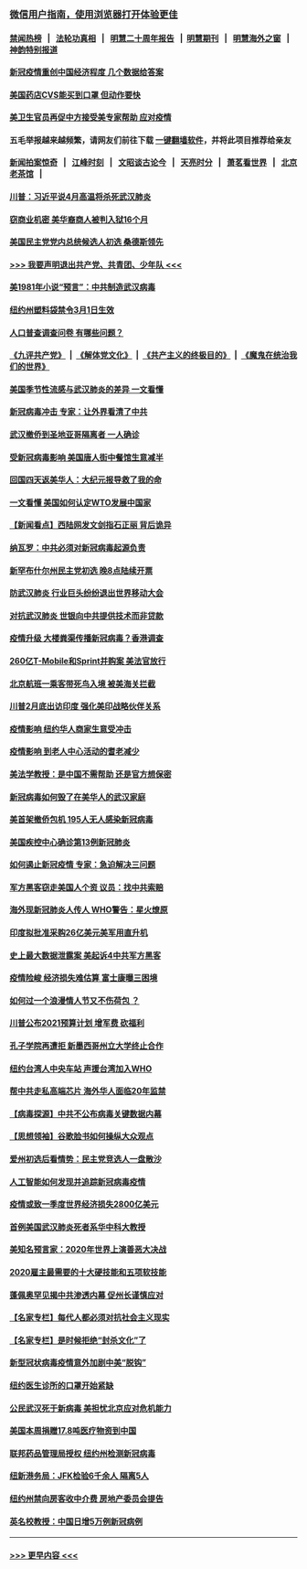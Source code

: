 ### [微信用户指南，使用浏览器打开体验更佳](https://github.com/gfw-breaker/banned-news1/blob/master/indexes/wechat-guide.md?t=0)
#### [禁闻热榜](热点新闻.md?t=0)  &nbsp;&nbsp;|&nbsp;&nbsp; [法轮功真相](https://github.com/gfw-breaker/truth/blob/master/README.md?t=0) &nbsp;&nbsp;|&nbsp;&nbsp; [明慧二十周年报告](https://github.com/gfw-breaker/mh-reports/blob/master/README.md?t=0) &nbsp;&nbsp;|&nbsp;&nbsp;[明慧期刊](https://github.com/gfw-breaker/mh-qikan) &nbsp;&nbsp;|&nbsp;&nbsp; [明慧海外之窗](https://github.com/gfw-breaker/mh-news/blob/master/README.md?t=0) &nbsp;&nbsp;|&nbsp;&nbsp; [神韵特别报道](https://github.com/gfw-breaker/mh-news/blob/master/shenyun.md?t=0)
#### [新冠疫情重创中国经济程度 几个数据给答案](../pages/nsc412/n11864203.md?t=02130302) 
#### [美国药店CVS能买到口罩 但动作要快](../pages/nsc412/n11862438.md?t=02130302) 
#### [美卫生官员再促中方接受美专家帮助 应对疫情](../pages/nsc412/n11864043.md?t=02130302) 
#### 五毛举报越来越频繁，请网友们前往下载 [一键翻墙软件](https://github.com/gfw-breaker/ssr-accounts)，并将此项目推荐给亲友
#### [新闻拍案惊奇](https://github.com/gfw-breaker/banned-news1/blob/master/pages/link4.md) &nbsp;&nbsp;|&nbsp;&nbsp; [江峰时刻](https://github.com/gfw-breaker/banned-news1/blob/master/pages/link4.md) &nbsp;&nbsp;|&nbsp;&nbsp; [文昭谈古论今](https://github.com/gfw-breaker/banned-news1/blob/master/pages/link4.md) &nbsp;&nbsp;|&nbsp;&nbsp; [天亮时分](https://github.com/gfw-breaker/banned-news1/blob/master/pages/link4.md) &nbsp;&nbsp;|&nbsp;&nbsp; [萧茗看世界](https://github.com/gfw-breaker/banned-news1/blob/master/pages/link4.md) &nbsp;&nbsp;|&nbsp;&nbsp; [北京老茶馆](https://github.com/gfw-breaker/banned-news1/blob/master/pages/link4.md) &nbsp;&nbsp;|&nbsp;&nbsp; 
#### [川普：习近平说4月高温将杀死武汉肺炎](../pages/nsc412/n11860814.md?t=02130302) 
#### [窃商业机密 美华裔商人被判入狱16个月](../pages/nsc412/n11863911.md?t=02130302) 
#### [美国民主党党内总统候选人初选 桑德斯领先](../pages/nsc412/n11863475.md?t=02130302) 
#### [>>> 我要声明退出共产党、共青团、少年队 <<<](https://github.com/begood0513/goodnews/blob/master/quit/letter.md) 
#### [美1981年小说“预言”：中共制造武汉病毒](../pages/nsc412/n11863306.md?t=02130302) 
#### [纽约州塑料袋禁令3月1日生效](../pages/nsc412/n11862832.md?t=02130302) 
#### [人口普查调查问卷  有哪些问题？](../pages/nsc412/n11862808.md?t=02130302) 
#### [《九评共产党》](https://github.com/begood0513/9ping.md/blob/master/README.md) &nbsp;|&nbsp; [《解体党文化》](../../../../jtdwh.md/blob/master/README.md)  &nbsp;|&nbsp; [《共产主义的终极目的》](../../../../gczydzjmd.md/blob/master/README.md) &nbsp;|&nbsp; [《魔鬼在统治我们的世界》](../../../../mgztzwmdsj.md/blob/master/README.md) 
#### [美国季节性流感与武汉肺炎的差异 一文看懂](../pages/nsc412/n11862428.md?t=02130302) 
#### [新冠病毒冲击 专家：让外界看清了中共](../pages/nsc412/n11862280.md?t=02130302) 
#### [武汉撤侨到圣地亚哥隔离者 一人确诊](../pages/nsc412/n11862460.md?t=02130302) 
#### [受新冠病毒影响 美国唐人街中餐馆生意减半](../pages/nsc412/n11861940.md?t=02130302) 
#### [回国四天返美华人：大纪元报导救了我的命](../pages/nsc412/n11862181.md?t=02130302) 
#### [一文看懂 美国如何认定WTO发展中国家](../pages/nsc412/n11862051.md?t=02130302) 
#### [【新闻看点】西陆网发文剑指石正丽 背后诡异](../pages/nsc412/n11861792.md?t=02130302) 
#### [纳瓦罗：中共必须对新冠病毒起源负责](../pages/nsc412/n11861810.md?t=02130302) 
#### [新罕布什尔州民主党初选 晚8点陆续开票](../pages/nsc412/n11861872.md?t=02130302) 
#### [防武汉肺炎 行业巨头纷纷退出世界移动大会](../pages/nsc412/n11861795.md?t=02130302) 
#### [对抗武汉肺炎 世银向中共提供技术而非贷款](../pages/nsc412/n11861652.md?t=02130302) 
#### [疫情升级 大楼粪渠传播新冠病毒？香港调查](../pages/nsc412/n11861556.md?t=02130302) 
#### [260亿T-Mobile和Sprint并购案 美法官放行](../pages/nsc412/n11861511.md?t=02130302) 
#### [北京航班一乘客带死鸟入境 被美海关拦截](../pages/nsc412/n11861317.md?t=02130302) 
#### [川普2月底出访印度 强化美印战略伙伴关系](../pages/nsc412/n11860557.md?t=02130302) 
#### [疫情影响  纽约华人商家生意受冲击](../pages/nsc412/n11860284.md?t=02130302) 
#### [疫情影响  到老人中心活动的耆老减少](../pages/nsc412/n11860199.md?t=02130302) 
#### [美法学教授：是中国不需帮助 还是官方想保密](../pages/nsc412/n11859492.md?t=02130302) 
#### [新冠病毒如何毁了在美华人的武汉家庭](../pages/nsc412/n11859524.md?t=02130302) 
#### [美首架撤侨包机 195人无人感染新冠病毒](../pages/nsc412/n11859908.md?t=02130302) 
#### [美国疾控中心确诊第13例新冠肺炎](../pages/nsc412/n11859966.md?t=02130302) 
#### [如何遏止新冠疫情 专家：急迫解决三问题](../pages/nsc412/n11859685.md?t=02130302) 
#### [军方黑客窃走美国人个资 议员：找中共索赔](../pages/nsc412/n11859371.md?t=02130302) 
#### [海外现新冠肺炎人传人 WHO警告：星火燎原](../pages/nsc412/n11859252.md?t=02130302) 
#### [印度拟批准采购26亿美元美军用直升机](../pages/nsc412/n11859143.md?t=02130302) 
#### [史上最大数据泄露案 美起诉4中共军方黑客](../pages/nsc412/n11859115.md?t=02130302) 
#### [疫情险峻 经济损失难估算 富士康曝三困境](../pages/nsc412/n11859120.md?t=02130302) 
#### [如何过一个浪漫情人节又不伤荷包 ？](../pages/nsc412/n11858969.md?t=02130302) 
#### [川普公布2021预算计划 增军费 砍福利](../pages/nsc412/n11859012.md?t=02130302) 
#### [孔子学院再遭拒 新墨西哥州立大学终止合作](../pages/nsc412/n11858661.md?t=02130302) 
#### [纽约台湾人中央车站  声援台湾加入WHO](../pages/nsc412/n11857757.md?t=02130302) 
#### [帮中共走私高端芯片 海外华人面临20年监禁](../pages/nsc412/n11855016.md?t=02130302) 
#### [【病毒探源】中共不公布病毒关键数据内幕](../pages/nsc412/n11856584.md?t=02130302) 
#### [【思想领袖】谷歌脸书如何操纵大众观点](../pages/nsc412/n11680874.md?t=02130302) 
#### [爱州初选后看情势：民主党竞选人一盘散沙](../pages/nsc412/n11856557.md?t=02130302) 
#### [人工智能如何发现并追踪新冠病毒疫情](../pages/nsc412/n11856398.md?t=02130302) 
#### [疫情或致一季度世界经济损失2800亿美元](../pages/nsc412/n11855639.md?t=02130302) 
#### [首例美国武汉肺炎死者系华中科大教授](../pages/nsc412/n11855500.md?t=02130302) 
#### [美知名预言家：2020年世界上演善恶大决战](../pages/nsc412/n11855418.md?t=02130302) 
#### [2020雇主最需要的十大硬技能和五项软技能](../pages/nsc412/n11850953.md?t=02130302) 
#### [蓬佩奥罕见揭中共渗透内幕 促州长谨慎应对](../pages/nsc412/n11854685.md?t=02130302) 
#### [【名家专栏】每代人都必须对抗社会主义现实](../pages/nsc412/n11831412.md?t=02130302) 
#### [【名家专栏】是时候拒绝“封杀文化”了](../pages/nsc412/n11814093.md?t=02130302) 
#### [新型冠状病毒疫情意外加剧中美“脱钩”](../pages/nsc412/n11854475.md?t=02130302) 
#### [纽约医生诊所的口罩开始紧缺](../pages/nsc412/n11853364.md?t=02130302) 
#### [公民武汉死于新病毒 美担忧北京应对危机能力](../pages/nsc412/n11854331.md?t=02130302) 
#### [美国本周捐赠17.8吨医疗物资到中国](../pages/nsc412/n11854269.md?t=02130302) 
#### [联邦药品管理局授权  纽约州检测新冠病毒](../pages/nsc412/n11853371.md?t=02130302) 
#### [纽新港务局：JFK检验6千余人  隔离5人](../pages/nsc412/n11853366.md?t=02130302) 
#### [纽约州禁向房客收中介费  房地产委员会提告](../pages/nsc412/n11853360.md?t=02130302) 
#### [英名校教授：中国日增5万例新冠病例](../pages/nsc412/n11854174.md?t=02130302) 

----
#### [ >>> 更早内容 <<< ](../indexes/nsc412-earlier.md)

